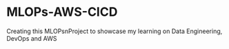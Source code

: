 # MLOPs-AWS-CICD
Creating this MLOPsnProject to showcase my learning on Data Engineering, DevOps and AWS
